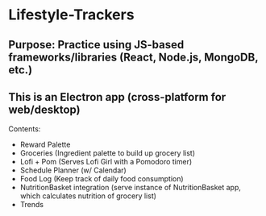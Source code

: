 # Lifestyle-Trackers

## Purpose: Practice using JS-based frameworks/libraries (React, Node.js, MongoDB, etc.)
## This is an Electron app (cross-platform for web/desktop)

Contents:
- Reward Palette
- Groceries (Ingredient palette to build up grocery list)
- Lofi + Pom (Serves Lofi Girl with a Pomodoro timer)
- Schedule Planner (w/ Calendar)
- Food Log (Keep track of daily food consumption)
- NutritionBasket integration (serve instance of NutritionBasket app, which calculates nutrition of grocery list)
- Trends
